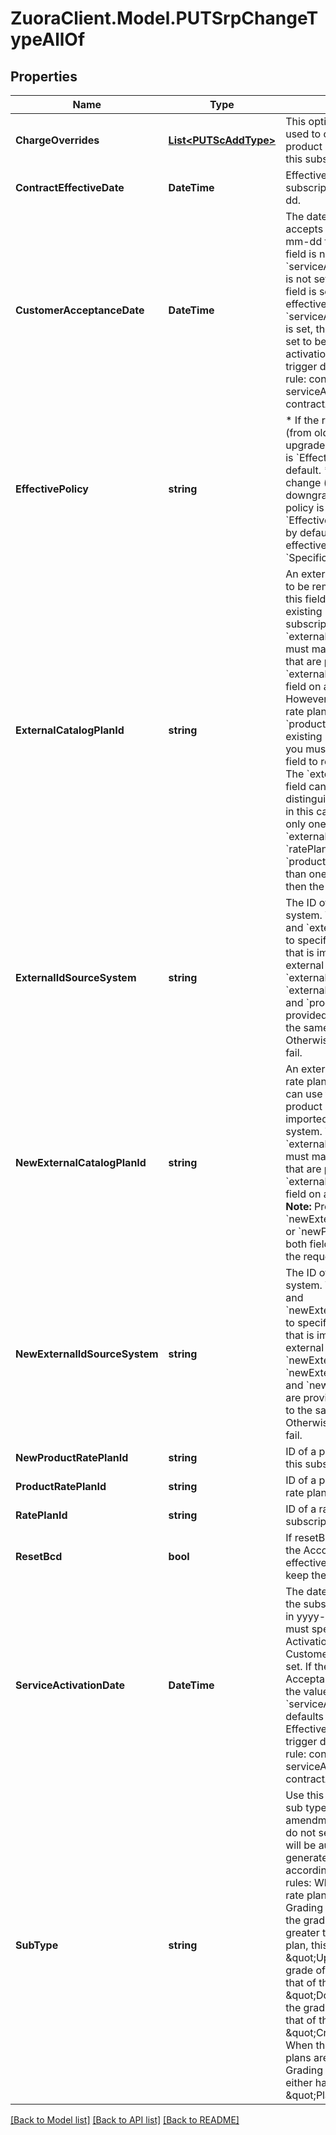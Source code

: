 # ZuoraClient.Model.PUTSrpChangeTypeAllOf

## Properties

Name | Type | Description | Notes
------------ | ------------- | ------------- | -------------
**ChargeOverrides** | [**List&lt;PUTScAddType&gt;**](PUTScAddType.md) | This optional container is used to override one or more product rate plan charges for this subscription. | [optional] 
**ContractEffectiveDate** | **DateTime** | Effective date of the new subscription, as yyyy-mm-dd. | [optional] 
**CustomerAcceptanceDate** | **DateTime** | The date when the customer accepts the contract in yyyy-mm-dd format. When this field is not set: * If the &#x60;serviceActivationDate&#x60; field is not set, the value of this field is set to be the contract effective date. * If the &#x60;serviceActivationDate&#x60; field is set, the value of this field is set to be the service activation date.  The billing trigger dates must follow this rule: contractEffectiveDate &lt;&#x3D; serviceActivationDate &lt;&#x3D; contractAcceptanceDate  | [optional] 
**EffectivePolicy** | **string** | * If the rate plan change (from old to new) is an upgrade, the effective policy is &#x60;EffectiveImmediately&#x60; by default. * If the rate plan change (from old to new) is a downgrade, the effective policy is &#x60;EffectiveEndOfBillingPeriod&#x60; by default. * Otherwise, the effective policy is &#x60;SpecificDate&#x60; by default.  | [optional] 
**ExternalCatalogPlanId** | **string** | An external ID of the rate plan to be removed. You can use this field to specify an existing rate plan in your subscription. The value of the &#x60;externalCatalogPlanId&#x60; field must match one of the values that are predefined in the &#x60;externallyManagedPlanIds&#x60; field on a product rate plan. However, if there are multiple rate plans with the same &#x60;productRatePlanId&#x60; value existing in the subscription, you must use the &#x60;ratePlanId&#x60; field to remove the rate plan. The &#x60;externalCatalogPlanId&#x60; field cannot be used to distinguish multiple rate plans in this case.  **Note:** Provide only one of &#x60;externalCatalogPlanId&#x60;, &#x60;ratePlanId&#x60; or &#x60;productRatePlanId&#x60;. If more than one field is provided then the request would fail.  | [optional] 
**ExternalIdSourceSystem** | **string** | The ID of the external source system. You can use this field and &#x60;externalCatalogPlanId&#x60; to specify a product rate plan that is imported from an external system.  **Note:** If both &#x60;externalCatalogPlanId&#x60;, &#x60;externalIdSourceSystem&#x60; and &#x60;productRatePlanId&#x60; are provided. They must point to the same product rate plan. Otherwise, the request would fail.  | [optional] 
**NewExternalCatalogPlanId** | **string** | An external ID of the product rate plan to be added. You can use this field to specify a product rate plan that is imported from an external system. The value of the &#x60;externalCatalogPlanId&#x60; field must match one of the values that are predefined in the &#x60;externallyManagedPlanIds&#x60; field on a product rate plan.  **Note:** Provide only one of &#x60;newExternalCatalogPlanId&#x60; or &#x60;newProductRatePlanId&#x60;. If both fields are provided then the request would fail.  | [optional] 
**NewExternalIdSourceSystem** | **string** | The ID of the external source system. You can use this field and &#x60;newExternalCatalogPlanId&#x60; to specify a product rate plan that is imported from an external system.  **Note:** If both &#x60;newExternalCatalogPlanId&#x60;, &#x60;newExternalIdSourceSystem&#x60; and &#x60;newProductRatePlanId&#x60; are provided. They must point to the same product rate plan. Otherwise, the request would fail.  | [optional] 
**NewProductRatePlanId** | **string** | ID of a product rate plan for this subscription. | [optional] 
**ProductRatePlanId** | **string** | ID of a product rate plan for a rate plan of this subscription. | [optional] 
**RatePlanId** | **string** | ID of a rate plan for this subscription. | [optional] 
**ResetBcd** | **bool** | If resetBcd is true then reset the Account BCD to the effective date; if it is false keep the original BCD.  | [optional] [default to false]
**ServiceActivationDate** | **DateTime** | The date when the change in the subscription is activated in yyyy-mm-dd format. You must specify a Service Activation date if the Customer Acceptance date is set. If the Customer Acceptance date is not set, the value of the &#x60;serviceActivationDate&#x60; field defaults to be the Contract Effective Date. The billing trigger dates must follow this rule: contractEffectiveDate &lt;&#x3D; serviceActivationDate &lt;&#x3D; contractAcceptanceDate | [optional] 
**SubType** | **string** | Use this field to choose the sub type for your change plan amendment.   However, if you do not set this field, the field will be automatically generated by the system according to the following rules:  When the old and new rate plans are within the same Grading catalog group: * If the grade of new plan is greater than that of the old plan, this is an \&quot;Upgrade\&quot;. * If the grade of new plan is less than that of the old plan, this is a \&quot;Downgrade\&quot;. * If the grade of new plan equals that of the old plan, this is a \&quot;Crossgrade\&quot;.  When the old and new rate plans are not in the same Grading catalog group, or either has no group, this is \&quot;PlanChanged\&quot;.  | [optional] 

[[Back to Model list]](../README.md#documentation-for-models) [[Back to API list]](../README.md#documentation-for-api-endpoints) [[Back to README]](../README.md)

